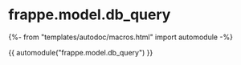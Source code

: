 # frappe.model.db_query

{%- from "templates/autodoc/macros.html" import automodule -%}

{{ automodule("frappe.model.db_query") }}
